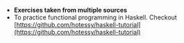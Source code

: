 * **Exercises taken from multiple sources**
* To practice functional programming in Haskell.
Checkout [https://github.com/hotessy/haskell-tutorial](https://github.com/hotessy/haskell-tutorial)
